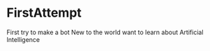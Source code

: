 # FirstAttempt
First try to make a bot
New to the world want to learn about Artificial Intelligence
